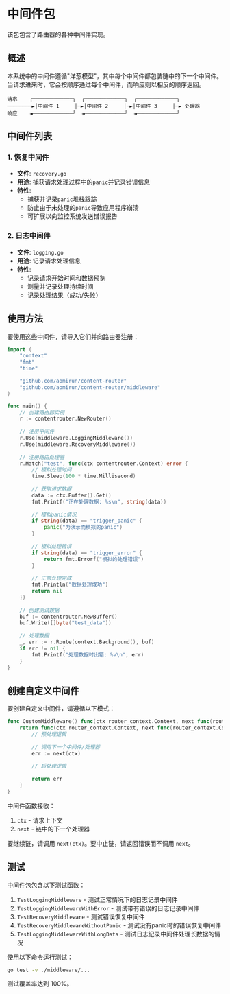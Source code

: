 # 中间件包

该包包含了路由器的各种中间件实现。

## 概述

本系统中的中间件遵循"洋葱模型"，其中每个中间件都包装链中的下一个中间件。当请求进来时，它会按顺序通过每个中间件，而响应则以相反的顺序返回。

```
请求    ┌─────────────┐  ┌─────────────┐  ┌─────────────┐
────────►│中间件 1     │─►│中间件 2     │─►│中间件 3     │─► 处理器
响应    ◄─────────────┘  ◄─────────────┘  ◄─────────────┘
```

## 中间件列表

### 1. 恢复中间件
- **文件**: `recovery.go`
- **用途**: 捕获请求处理过程中的`panic`并记录错误信息
- **特性**:
  - 捕获并记录`panic`堆栈跟踪
  - 防止由于未处理的`panic`导致应用程序崩溃
  - 可扩展以向监控系统发送错误报告

### 2. 日志中间件
- **文件**: `logging.go`
- **用途**: 记录请求处理信息
- **特性**:
  - 记录请求开始时间和数据预览
  - 测量并记录处理持续时间
  - 记录处理结果（成功/失败）

## 使用方法

要使用这些中间件，请导入它们并向路由器注册：

```go
import (
    "context"
    "fmt"
    "time"

    "github.com/aomirun/content-router"
    "github.com/aomirun/content-router/middleware"
)

func main() {
    // 创建路由器实例
    r := contentrouter.NewRouter()
    
    // 注册中间件
    r.Use(middleware.LoggingMiddleware())
    r.Use(middleware.RecoveryMiddleware())
    
    // 注册路由处理器
    r.Match("test", func(ctx contentrouter.Context) error {
        // 模拟处理时间
        time.Sleep(100 * time.Millisecond)
        
        // 获取请求数据
        data := ctx.Buffer().Get()
        fmt.Printf("正在处理数据: %s\n", string(data))
        
        // 模拟panic情况
        if string(data) == "trigger_panic" {
            panic("为演示而模拟的panic")
        }
        
        // 模拟处理错误
        if string(data) == "trigger_error" {
            return fmt.Errorf("模拟的处理错误")
        }
        
        // 正常处理完成
        fmt.Println("数据处理成功")
        return nil
    })
    
    // 创建测试数据
    buf := contentrouter.NewBuffer()
    buf.Write([]byte("test_data"))
    
    // 处理数据
    _, err := r.Route(context.Background(), buf)
    if err != nil {
        fmt.Printf("处理数据时出错: %v\n", err)
    }
}
```

## 创建自定义中间件

要创建自定义中间件，请遵循以下模式：

```go
func CustomMiddleware() func(ctx router_context.Context, next func(router_context.Context) error) error {
    return func(ctx router_context.Context, next func(router_context.Context) error) error {
        // 预处理逻辑
        
        // 调用下一个中间件/处理器
        err := next(ctx)
        
        // 后处理逻辑
        
        return err
    }
}
```

中间件函数接收：
1. `ctx` - 请求上下文
2. `next` - 链中的下一个处理器

要继续链，请调用 `next(ctx)`。要中止链，请返回错误而不调用 `next`。

## 测试

中间件包包含以下测试函数：

1. `TestLoggingMiddleware` - 测试正常情况下的日志记录中间件
2. `TestLoggingMiddlewareWithError` - 测试带有错误的日志记录中间件
3. `TestRecoveryMiddleware` - 测试错误恢复中间件
4. `TestRecoveryMiddlewareWithoutPanic` - 测试没有panic时的错误恢复中间件
5. `TestLoggingMiddlewareWithLongData` - 测试日志记录中间件处理长数据的情况

使用以下命令运行测试：

```bash
go test -v ./middleware/...
```

测试覆盖率达到 100%。